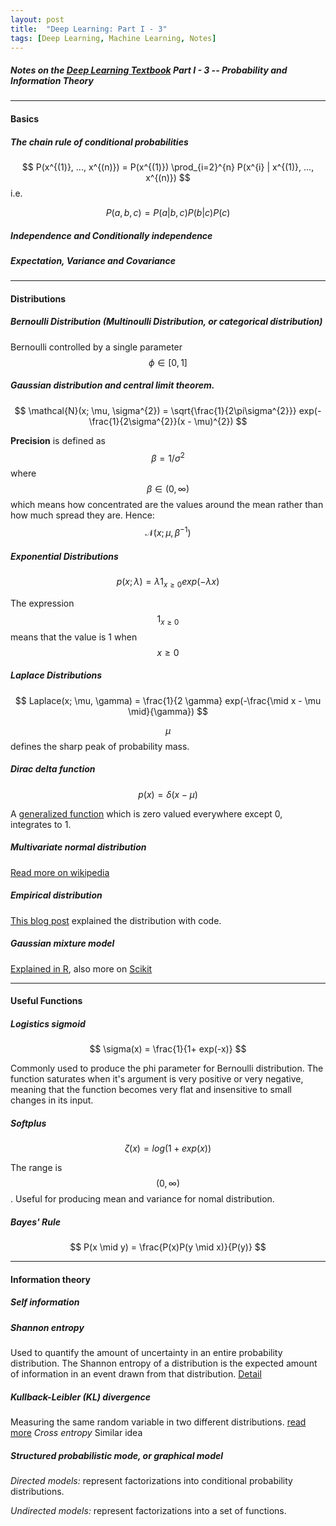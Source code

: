 ```yaml
---
layout: post
title:  "Deep Learning: Part I - 3"
tags: [Deep Learning, Machine Learning, Notes]
---
```


##### Notes on the [Deep Learning Textbook](http://www.deeplearningbook.org/) Part I - 3 -- Probability and Information Theory

---
#### Basics ####

##### The chain rule of conditional probabilities

$$ P(x^{(1)}, ..., x^{(n)}) = P(x^{(1)}) \prod_{i=2}^{n} P(x^{i} | x^{(1)}, ..., x^{(n)}) $$
i.e.

$$ P(a, b, c) = P(a | b, c)P(b | c)P(c) $$

##### Independence and Conditionally independence
##### Expectation, Variance and Covariance

---

#### Distributions ####
##### Bernoulli Distribution (Multinoulli Distribution, or categorical distribution)
Bernoulli controlled by a single parameter $$\phi \in [0, 1]$$
##### Gaussian distribution and central limit theorem.

$$ \mathcal{N}(x; \mu, \sigma^{2}) = \sqrt{\frac{1}{2\pi\sigma^{2}}} exp(-\frac{1}{2\sigma^{2}}(x - \mu)^{2}) $$

**Precision** is defined as $$ \beta = 1 / \sigma^{2} $$ where $$ \beta \in (0, \infty) $$ which means how concentrated are the values around the mean rather than how much spread they are. Hence: $$ \mathcal{N}(x; \mu, \beta^{-1}) $$


##### Exponential Distributions #####
$$ p(x; \lambda) = \lambda\mathcal{1}_{x\geq0} exp(-\lambda x)$$

The expression $$ \mathcal{1}_{x\geq0} $$ means that the value is 1 when $$ x \geq 0 $$

##### Laplace Distributions #####

$$ Laplace(x; \mu, \gamma) = \frac{1}{2 \gamma} exp(-\frac{\mid x - \mu \mid}{\gamma}) $$

$$ \mu $$ defines the sharp peak of probability mass. 

##### Dirac delta function #####

$$ p(x) = \delta(x - \mu) $$

A [generalized function](https://en.wikipedia.org/wiki/Generalized_function) which is zero valued everywhere except 0, integrates to 1. 

##### Multivariate normal distribution #####

[Read more on wikipedia](https://en.wikipedia.org/wiki/Multivariate_normal_distribution)

##### Empirical distribution #####

[This blog post](https://www.statlect.com/asymptotic-theory/empirical-distribution) explained the distribution with code.

##### Gaussian mixture model #####
 
[Explained in R](http://research.stowers.org/mcm/efg/R/Statistics/MixturesOfDistributions/index.html), also more on [Scikit](http://scikit-learn.org/stable/modules/mixture.html)

---

#### Useful Functions ####

##### Logistics sigmoid #####

$$ \sigma(x) = \frac{1}{1+ exp(-x)} $$

Commonly used to produce the phi parameter for Bernoulli distribution. The function saturates when it's argument 
is very positive or very negative, meaning that the function becomes very flat and insensitive to small changes in its input.

##### Softplus #####

$$ \zeta(x) = log(1 + exp(x)) $$

The range is $$ (0, \infty) $$. Useful for producing mean and variance for nomal distribution.

##### Bayes' Rule #####

$$ P(x \mid y) = \frac{P(x)P(y \mid x)}{P(y)} $$

---

#### Information theory ####

##### Self information #####
##### Shannon entropy #####

Used to quantify the amount of uncertainty in an entire probability distribution. The Shannon entropy of a distribution is the expected amount of 
information in an event drawn from that distribution. [Detail](http://www.ueltschi.org/teaching/chapShannon.pdf)

##### Kullback-Leibler (KL) divergence #####

Measuring the same random variable in two different distributions. [read more](https://en.wikipedia.org/wiki/Kullback%E2%80%93Leibler_divergence)
*Cross entropy* Similar idea

##### Structured probabilistic mode, or graphical model #####

*Directed models:* represent factorizations into conditional probability distributions. 

*Undirected models:* represent factorizations into a set of functions. 